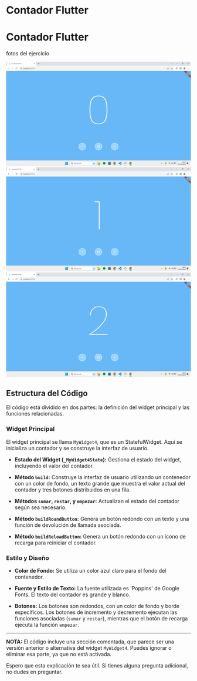 # Contador Flutter

# Contador Flutter

fotos del ejercicio

![Ejemplo de imagen](lib\videoReadme\foto1.png)
![Ejemplo de imagen](lib\videoReadme\foto2.png)
![Ejemplo de imagen](lib\videoReadme\foto3.png)


## Estructura del Código

El código está dividido en dos partes: la definición del widget principal y las funciones relacionadas.

### Widget Principal

El widget principal se llama `MyWidget4`, que es un StatefulWidget. Aquí se inicializa un contador y se construye la interfaz de usuario.

- **Estado del Widget (`_MyWidget4State`):** Gestiona el estado del widget, incluyendo el valor del contador.

- **Método `build`:** Construye la interfaz de usuario utilizando un contenedor con un color de fondo, un texto grande que muestra el valor actual del contador y tres botones distribuidos en una fila.

- **Métodos `sumar`, `restar`, y `empezar`:** Actualizan el estado del contador según sea necesario.

- **Método `buildRoundButton`:** Genera un botón redondo con un texto y una función de devolución de llamada asociada.

- **Método `buildReloadButton`:** Genera un botón redondo con un ícono de recarga para reiniciar el contador.

### Estilo y Diseño

- **Color de Fondo:** Se utiliza un color azul claro para el fondo del contenedor.

- **Fuente y Estilo de Texto:** La fuente utilizada es 'Poppins' de Google Fonts. El texto del contador es grande y blanco.

- **Botones:** Los botones son redondos, con un color de fondo y borde específicos. Los botones de incremento y decremento ejecutan las funciones asociadas (`sumar` y `restar`), mientras que el botón de recarga ejecuta la función `empezar`.

---

**NOTA:** El código incluye una sección comentada, que parece ser una versión anterior o alternativa del widget `MyWidget4`. Puedes ignorar o eliminar esa parte, ya que no está activada.

Espero que esta explicación te sea útil. Si tienes alguna pregunta adicional, no dudes en preguntar.
